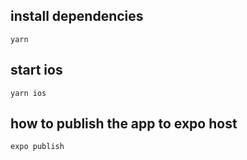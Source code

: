 ## install dependencies
```
yarn
```

## start ios
```
yarn ios
```

## how to publish the app to expo host

```
expo publish
```
